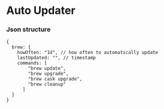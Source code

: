 # Auto Updater

### Json structure
```json5
{
  brew: {
    howOften: "1d", // how often to automatically update
    lastUpdated: "", // timestamp
    commands: [
        "brew update",
        "brew upgrade",
        "brew cask upgrade",
        "brew cleanup"
      ]
  }
}
```
